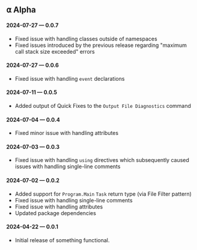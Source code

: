 ## ⍺ Alpha

#### 2024-07-27 — 0.0.7

- Fixed issue with handling classes outside of namespaces
- Fixed issues introduced by the previous release regarding "maximum call stack size exceeded" errors

#### 2024-07-27 — 0.0.6

- Fixed issue with handling `event` declarations

#### 2024-07-11 — 0.0.5

- Added output of Quick Fixes to the `Output File Diagnostics` command

#### 2024-07-04 — 0.0.4

- Fixed minor issue with handling attributes

#### 2024-07-03 — 0.0.3

- Fixed issue with handling `using` directives which subsequently caused issues with handling single-line comments

#### 2024-07-02 — 0.0.2

- Added support for `Program.Main` `Task` return type (via File Filter pattern)
- Fixed issue with handling single-line comments
- Fixed issue with handling attributes
- Updated package dependencies

#### 2024-04-22 — 0.0.1

- Initial release of something functional.
